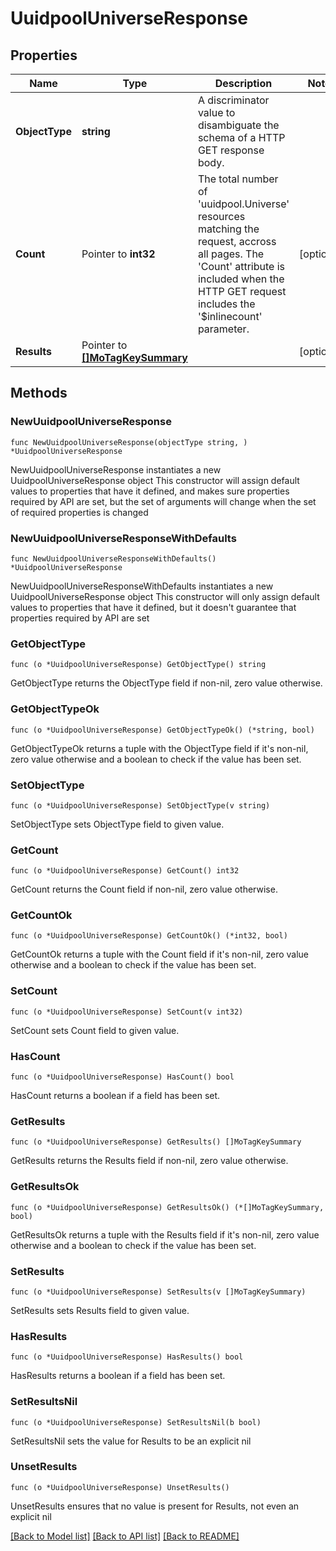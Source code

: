 # UuidpoolUniverseResponse

## Properties

Name | Type | Description | Notes
------------ | ------------- | ------------- | -------------
**ObjectType** | **string** | A discriminator value to disambiguate the schema of a HTTP GET response body. | 
**Count** | Pointer to **int32** | The total number of &#39;uuidpool.Universe&#39; resources matching the request, accross all pages. The &#39;Count&#39; attribute is included when the HTTP GET request includes the &#39;$inlinecount&#39; parameter. | [optional] 
**Results** | Pointer to [**[]MoTagKeySummary**](MoTagKeySummary.md) |  | [optional] 

## Methods

### NewUuidpoolUniverseResponse

`func NewUuidpoolUniverseResponse(objectType string, ) *UuidpoolUniverseResponse`

NewUuidpoolUniverseResponse instantiates a new UuidpoolUniverseResponse object
This constructor will assign default values to properties that have it defined,
and makes sure properties required by API are set, but the set of arguments
will change when the set of required properties is changed

### NewUuidpoolUniverseResponseWithDefaults

`func NewUuidpoolUniverseResponseWithDefaults() *UuidpoolUniverseResponse`

NewUuidpoolUniverseResponseWithDefaults instantiates a new UuidpoolUniverseResponse object
This constructor will only assign default values to properties that have it defined,
but it doesn't guarantee that properties required by API are set

### GetObjectType

`func (o *UuidpoolUniverseResponse) GetObjectType() string`

GetObjectType returns the ObjectType field if non-nil, zero value otherwise.

### GetObjectTypeOk

`func (o *UuidpoolUniverseResponse) GetObjectTypeOk() (*string, bool)`

GetObjectTypeOk returns a tuple with the ObjectType field if it's non-nil, zero value otherwise
and a boolean to check if the value has been set.

### SetObjectType

`func (o *UuidpoolUniverseResponse) SetObjectType(v string)`

SetObjectType sets ObjectType field to given value.


### GetCount

`func (o *UuidpoolUniverseResponse) GetCount() int32`

GetCount returns the Count field if non-nil, zero value otherwise.

### GetCountOk

`func (o *UuidpoolUniverseResponse) GetCountOk() (*int32, bool)`

GetCountOk returns a tuple with the Count field if it's non-nil, zero value otherwise
and a boolean to check if the value has been set.

### SetCount

`func (o *UuidpoolUniverseResponse) SetCount(v int32)`

SetCount sets Count field to given value.

### HasCount

`func (o *UuidpoolUniverseResponse) HasCount() bool`

HasCount returns a boolean if a field has been set.

### GetResults

`func (o *UuidpoolUniverseResponse) GetResults() []MoTagKeySummary`

GetResults returns the Results field if non-nil, zero value otherwise.

### GetResultsOk

`func (o *UuidpoolUniverseResponse) GetResultsOk() (*[]MoTagKeySummary, bool)`

GetResultsOk returns a tuple with the Results field if it's non-nil, zero value otherwise
and a boolean to check if the value has been set.

### SetResults

`func (o *UuidpoolUniverseResponse) SetResults(v []MoTagKeySummary)`

SetResults sets Results field to given value.

### HasResults

`func (o *UuidpoolUniverseResponse) HasResults() bool`

HasResults returns a boolean if a field has been set.

### SetResultsNil

`func (o *UuidpoolUniverseResponse) SetResultsNil(b bool)`

 SetResultsNil sets the value for Results to be an explicit nil

### UnsetResults
`func (o *UuidpoolUniverseResponse) UnsetResults()`

UnsetResults ensures that no value is present for Results, not even an explicit nil

[[Back to Model list]](../README.md#documentation-for-models) [[Back to API list]](../README.md#documentation-for-api-endpoints) [[Back to README]](../README.md)


